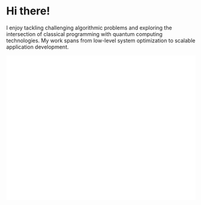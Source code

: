 # Hi there!

I enjoy tackling challenging algorithmic problems and exploring the intersection of classical programming with quantum computing technologies. My work spans from low-level system optimization to scalable application development.

![Metrics](https://raw.githubusercontent.com/n0sync/n0sync/main/github-metrics.svg)
